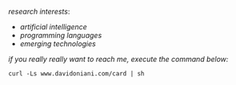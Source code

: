 _research interests_:

- _artificial intelligence_
- _programming languages_
- _emerging technologies_

_if you really really want to reach me, execute the command below:_

```console
curl -Ls www.davidoniani.com/card | sh
```
